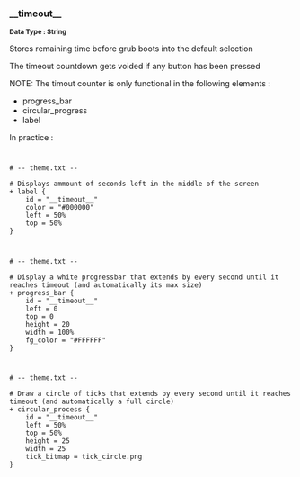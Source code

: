 ### \_\_timeout\_\_
<b> <sup> Data Type : String </sup> </b>

Stores remaining time before grub boots into the default selection

The timeout countdown gets voided if any button has been pressed

NOTE: The timout counter is only functional in the following elements :

* progress_bar
* circular_progress
* label

In practice :
#
```
# -- theme.txt --

# Displays ammount of seconds left in the middle of the screen
+ label {
	id = "__timeout__"
	color = "#000000"
	left = 50%
	top = 50%
}
```
#
```
# -- theme.txt --

# Display a white progressbar that extends by every second until it reaches timeout (and automatically its max size)
+ progress_bar {
	id = "__timeout__"
	left = 0
	top = 0
	height = 20
	width = 100%
	fg_color = "#FFFFFF"
}
```
#
```
# -- theme.txt --

# Draw a circle of ticks that extends by every second until it reaches timeout (and automatically a full circle)
+ circular_process {
	id = "__timeout__"
	left = 50%
	top = 50%
	height = 25
	width = 25
	tick_bitmap = tick_circle.png
}
```